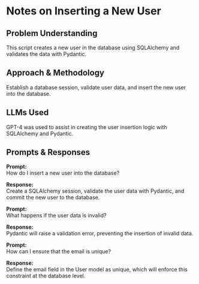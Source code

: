 # Notes on Inserting a New User

## Problem Understanding
This script creates a new user in the database using SQLAlchemy and validates the data with Pydantic.

## Approach & Methodology
Establish a database session, validate user data, and insert the new user into the database.

## LLMs Used
GPT-4 was used to assist in creating the user insertion logic with SQLAlchemy and Pydantic.

## Prompts & Responses
**Prompt:**  
How do I insert a new user into the database?

**Response:**  
Create a SQLAlchemy session, validate the user data with Pydantic, and commit the new user to the database.

**Prompt:**  
What happens if the user data is invalid?

**Response:**  
Pydantic will raise a validation error, preventing the insertion of invalid data.

**Prompt:**  
How can I ensure that the email is unique?

**Response:**  
Define the email field in the User model as unique, which will enforce this constraint at the database level.
